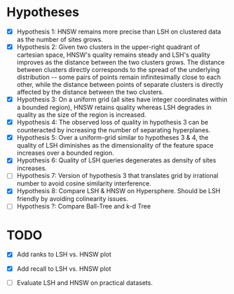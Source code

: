 # Hypotheses

- [x] Hypothesis 1: HNSW remains more precise than LSH on clustered data as the number of sites grows.
- [x] Hypothesis 2: Given two clusters in the upper-right quadrant of cartesian space, HNSW's quality remains steady and LSH's quality improves as the distance between the two clusters grows. The distance between clusters directly corresponds to the spread of the underlying distribution -- some pairs of points remain infinitesimally close to each other, while the distance between points of separate clusters is directly affected by the distance between the two clusters.
- [x] Hypothesis 3: On a uniform grid (all sites have integer coordinates within a bounded region), HNSW retains quality whereas LSH degrades in quality as the size of the region is increased.
- [x] Hypothesis 4: The observed loss of quality in hypothesis 3 can be counteracted by increasing the number of separating hyperplanes.
- [x] Hypothesis 5: Over a uniform-grid similar to hypotheses 3 & 4, the quality of LSH diminishes as the dimensionality of the feature space increases over a bounded region.
- [x] Hypothesis 6: Quality of LSH queries degenerates as density of sites increases.
- [ ] Hypothesis 7: Version of hypothesis 3 that translates grid by irrational number to avoid cosine similarity interference.
- [X] Hypothesis 8: Compare LSH & HNSW on Hypersphere. Should be LSH friendly by avoiding colinearity issues.
- [ ] Hypothesis ?: Compare Ball-Tree and k-d Tree 

# TODO
- [X] Add ranks to LSH vs. HNSW plot
- [X] Add recall to LSH vs. HNSW plot
- [ ] Evaluate LSH and HNSW on practical datasets.


